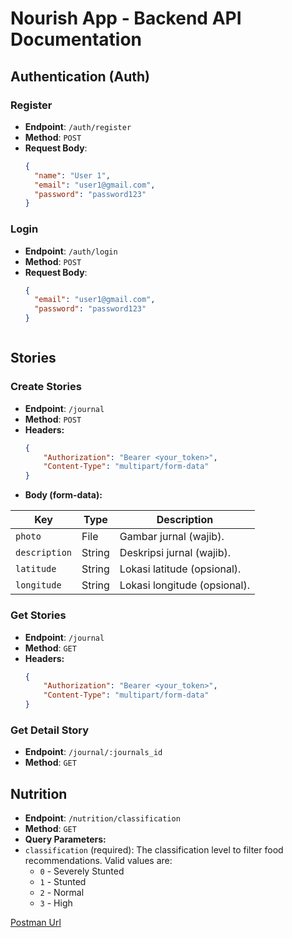 # **Nourish App - Backend API Documentation**

## **Authentication (Auth)**

### **Register**
- **Endpoint**: `/auth/register`
- **Method**: `POST`
- **Request Body**:
  ```json
  {
    "name": "User 1",
    "email": "user1@gmail.com",
    "password": "password123"
  }

### **Login**
- **Endpoint**: `/auth/login`
- **Method**: `POST`
- **Request Body**:
  ```json
  {
    "email": "user1@gmail.com",
    "password": "password123"
  }



## **Stories**

### **Create Stories**
- **Endpoint**: `/journal`
- **Method**: `POST`
- **Headers:**
  ```json
  {
      "Authorization": "Bearer <your_token>",
      "Content-Type": "multipart/form-data"
  }
- **Body (form-data):**


| Key         | Type     | Description                           |
|-------------|----------|---------------------------------------|
| `photo`     | File     | Gambar jurnal (wajib).               |
| `description` | String  | Deskripsi jurnal (wajib).            |
| `latitude`  | String   | Lokasi latitude (opsional).          |
| `longitude` | String   | Lokasi longitude (opsional).         |


### **Get Stories**
- **Endpoint**: `/journal`
- **Method**: `GET`
- **Headers:**
  ```json
  {
      "Authorization": "Bearer <your_token>",
      "Content-Type": "multipart/form-data"
  }

### **Get Detail Story**
- **Endpoint**: `/journal/:journals_id`
- **Method**: `GET`


## **Nutrition**
- **Endpoint**: `/nutrition/classification`
- **Method**: `GET`
- **Query Parameters:**
- `classification` (required): The classification level to filter food recommendations. Valid values are:
  - `0` - Severely Stunted
  - `1` - Stunted
  - `2` - Normal
  - `3` - High

[Postman Url](https://drive.google.com/drive/folders/16HKeUbVj5d60eYlkc9oxulc6upzshpsr?usp=sharing) 

